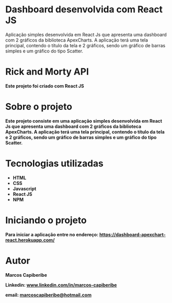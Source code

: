 # Dashboard desenvolvida com React JS

Aplicação simples desenvolvida em React Js que apresenta uma dashboard com 2 gráficos da biblioteca ApexCharts. A aplicação terá uma tela principal, contendo o título da tela e 2 gráficos, sendo um gráfico de barras simples e um gráfico do tipo Scatter.


# Rick and Morty API


<b> Este projeto foi criado com React JS 

# Sobre o projeto

Este projeto consiste em uma aplicação simples desenvolvida em React Js que apresenta uma dashboard com 2 gráficos da biblioteca ApexCharts. A aplicação terá uma tela principal, contendo o título da tela e 2 gráficos, sendo um gráfico de barras simples e um gráfico do tipo Scatter.


# Tecnologias utilizadas

* HTML
* CSS 
* Javascript
* React JS
* NPM

# Iniciando o projeto
Para iniciar a aplicação entre no endereço: https://dashboard-apexchart-react.herokuapp.com/


# Autor
<b>Marcos Capiberibe</b>

Linkedin: www.linkedin.com/in/marcos-capiberibe

email: marcoscapiberibe@hotmail.com
